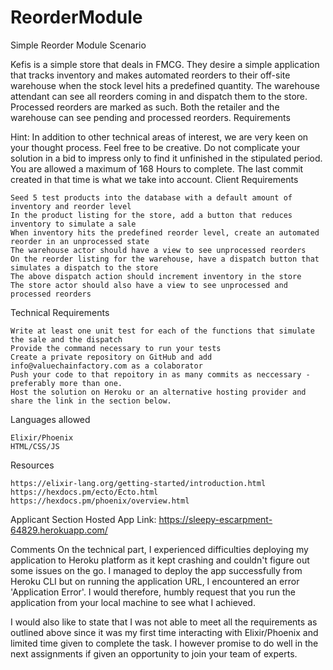 # ReorderModule

Simple Reorder Module
Scenario

Kefis is a simple store that deals in FMCG. They desire a simple application that tracks inventory and makes automated reorders to their off-site warehouse when the stock level hits a predefined quantity. The warehouse attendant can see all reorders coming in and dispatch them to the store. Processed reorders are marked as such. Both the retailer and the warehouse can see pending and processed reorders.
Requirements

Hint: In addition to other technical areas of interest, we are very keen on your thought process. Feel free to be creative. Do not complicate your solution in a bid to impress only to find it unfinished in the stipulated period. You are allowed a maximum of 168 Hours to complete. The last commit created in that time is what we take into account.
Client Requirements

    Seed 5 test products into the database with a default amount of inventory and reorder level
    In the product listing for the store, add a button that reduces inventory to simulate a sale
    When inventory hits the predefined reorder level, create an automated reorder in an unprocessed state
    The warehouse actor should have a view to see unprocessed reorders
    On the reorder listing for the warehouse, have a dispatch button that simulates a dispatch to the store
    The above dispatch action should increment inventory in the store
    The store actor should also have a view to see unprocessed and processed reorders

Technical Requirements

    Write at least one unit test for each of the functions that simulate the sale and the dispatch
    Provide the command necessary to run your tests
    Create a private repository on GitHub and add info@valuechainfactory.com as a colaborator
    Push your code to that repoitory in as many commits as neccessary - preferably more than one.
    Host the solution on Heroku or an alternative hosting provider and share the link in the section below.

Languages allowed

    Elixir/Phoenix
    HTML/CSS/JS

Resources

    https://elixir-lang.org/getting-started/introduction.html
    https://hexdocs.pm/ecto/Ecto.html
    https://hexdocs.pm/phoenix/overview.html

Applicant Section
Hosted App Link: https://sleepy-escarpment-64829.herokuapp.com/


Comments
 On the technical part, I experienced difficulties deploying my application to Heroku platform as it kept crashing and couldn't figure out some issues on the go. I managed to deploy the app successfully from Heroku CLI but on running the application URL, I encountered an error 'Application Error'. I would therefore, humbly request that you run the application from your local machine to see what I achieved.

 I would also like to state that I was not able to meet all the requirements as outlined above since it was my first time interacting with Elixir/Phoenix and limited time given to complete the task. I however promise to do well in the next assignments if given an opportunity to join your team of experts.
